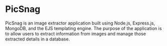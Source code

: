 # PicSnag
PicSnag is an image extractor application built using Node.js, Express.js, MongoDB, and the EJS templating engine. The purpose of the application is to allow users to extract information from images and manage those extracted details in a database.
